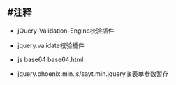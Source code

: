 #注释
---
* jQuery-Validation-Engine校验插件

* jquery.validate校验插件

* js base64 base64.html

* jquery.phoenix.min.js/sayt.min.jquery.js表单参数暂存